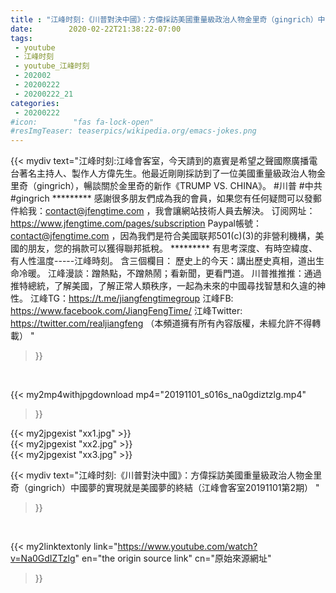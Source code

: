 ```yaml
---
title : "江峰时刻:《川普對決中國》：方偉採訪美國重量級政治人物金里奇（gingrich）中國夢的實現就是美國夢的終結（江峰會客室20191101第2期） "
date:        2020-02-22T21:38:22-07:00
tags:
 - youtube
 - 江峰时刻
 - youtube_江峰时刻
 - 202002
 - 20200222
 - 20200222_21
categories:
 - 20200222
#icon:        "fas fa-lock-open"
#resImgTeaser: teaserpics/wikipedia.org/emacs-jokes.png
---
```


{{< mydiv text="江峰时刻:江峰會客室，今天請到的嘉賓是希望之聲國際廣播電台著名主持人、製作人方偉先生。他最近剛剛採訪到了一位美國重量級政治人物金里奇（gingrich），暢談關於金里奇的新作《TRUMP VS. CHINA》。 #川普  #中共  #gingrich     ********* 感謝很多朋友們成為我的會員，如果您有任何疑問可以發郵件給我：contact@jfengtime.com ，我會讓網站技術人員去解決。 订阅网址：https://www.jfengtime.com/pages/subscription Paypal帳號：contact@jfengtime.com ，因為我們是符合美國联邦501(c)(3)的非營利機構，美國的朋友，您的捐款可以獲得聯邦抵稅。     ********* 有思考深度、有時空緯度、有人性溫度-----江峰時刻。 含三個欄目： 歷史上的今天：講出歷史真相，道出生命冷暖。 江峰漫談：蹭熱點，不蹭熱鬧；看新聞，更看門道。 川普推推推：通過推特總統，了解美國，了解正常人類秩序，一起為未來的中國尋找智慧和久違的神性。  江峰TG：https://t.me/jiangfengtimegroup 江峰FB: https://www.facebook.com/JiangFengTime/ 江峰Twitter: https://twitter.com/realjiangfeng （本頻道擁有所有內容版權，未經允許不得轉載） "
>}}
<br>


{{< my2mp4withjpgdownload mp4="20191101_s016s_na0gdiztzlg.mp4"
>}}

{{< my2jpgexist "xx1.jpg" >}}<br>
{{< my2jpgexist "xx2.jpg" >}}<br>
{{< my2jpgexist "xx3.jpg" >}}<br>



{{< mydiv text="江峰时刻:《川普對決中國》：方偉採訪美國重量級政治人物金里奇（gingrich）中國夢的實現就是美國夢的終結（江峰會客室20191101第2期） "
>}}
<br>

{{< my2linktextonly link="https://www.youtube.com/watch?v=Na0GdIZTzlg"
en="the origin source link" cn="原始來源網址"
>}}


<br>

